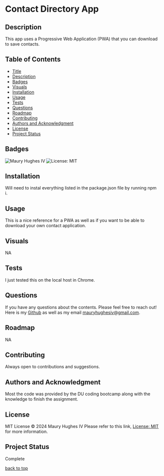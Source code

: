 <a id="title"></a>
# Contact Directory App 

<a id="description"></a>
## Description
This app uses a Progressive Web Application (PWA) that you can download to save contacts.

## Table of Contents
- [Title](#title)
- [Description](#description)
- [Badges](#badges)
- [Visuals](#visuals)
- [Installation](#installation)
- [Usage](#usage)
- [Tests](#tests)
- [Questions](#questions)
- [Roadmap](#roadmap)
- [Contributing](#contributing)
- [Authors and Acknowledgment](#acknowledgment)
- [License](#license)
- [Project Status](#status)

<a id="badges"></a>
## Badges
![Maury Hughes IV](https://img.shields.io/badge/Maury%20Hughes%20IV-5A2BE2)
![License: MIT](https://img.shields.io/badge/License-MIT-yellow.svg)

<a id="installation"></a>
## Installation
Will need to instal everything listed in the package.json file by running npm i.

<a id="usage"></a>
## Usage
This is a nice reference for a PWA as well as if you want to be able to download your own contact application.

<a id="Visuals"></a>
## Visuals
NA

<a id="tests"></a>
## Tests
I just tested this on the local host in Chrome.

<a id="questions"></a>
## Questions
If you have any questions about the contents. Please feel free to reach out!
Here is my [Github](https://github.com/MauryIV) as well as my email <mauryhughesiv@gmail.com>.

<a id="roadmap"></a>
## Roadmap
NA

<a id="contributing"></a>
## Contributing
Always open to contributions and suggestions.

<a id="acknowledgment"></a>
## Authors and Acknowledgment
Most the code was provided by the DU coding bootcamp along with the knowledge to finish the assignment.

<a id="license"></a>
## License
MIT License © 2024 Maury Hughes IV
Please refer to this link, [License: MIT](https://opensource.org/licenses/MIT) for more information.

<a id="status"></a>
## Project Status
Complete

[back to top](#title)